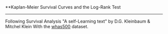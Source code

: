 **Kaplan-Meier Survival Curves and the Log-Rank Test

___

Following Survival Analysis "A self-Learning text" by D.G. Kleinbaum & Mitchel Klein With the [whas500](http://www.mmnt.net/db/0/0/ftp.wiley.com/public/sci_tech_med/survival) dataset.
